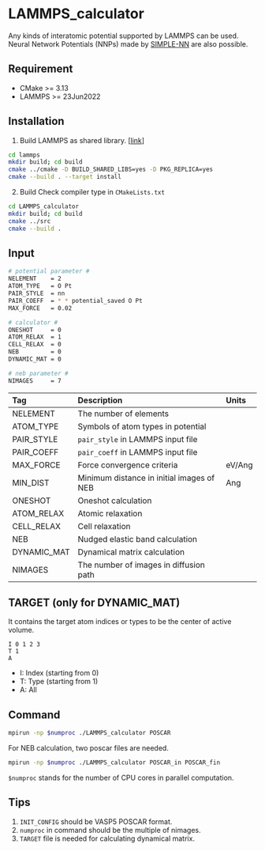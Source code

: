 # LAMMPS_calculator
Any kinds of interatomic potential supported by LAMMPS can be used.  
Neural Network Potentials (NNPs) made by [SIMPLE-NN](https://github.com/MDIL-SNU/SIMPLE-NN_v2) are also possible.  

## Requirement
- CMake >= 3.13
- LAMMPS >= 23Jun2022

## Installation
1. Build LAMMPS as shared library. [[link](https://docs.lammps.org/Build_basics.html)]
```bash
cd lammps
mkdir build; cd build
cmake ../cmake -D BUILD_SHARED_LIBS=yes -D PKG_REPLICA=yes
cmake --build . --target install
```
2. Build Check compiler type in `CMakeLists.txt`
```bash
cd LAMMPS_calculator
mkdir build; cd build
cmake ../src
cmake --build .
```

## Input
```bash
# potential parameter #
NELEMENT    = 2
ATOM_TYPE   = O Pt
PAIR_STYLE  = nn
PAIR_COEFF  = * * potential_saved O Pt
MAX_FORCE   = 0.02

# calculator #
ONESHOT     = 0
ATOM_RELAX  = 1
CELL_RELAX  = 0
NEB         = 0
DYNAMIC_MAT = 0

# neb parameter #
NIMAGES     = 7
```

|Tag|Description|Units|
|:---|:---|:---|
|NELEMENT|The number of elements||
|ATOM_TYPE|Symbols of atom types in potential||
|PAIR_STYLE|`pair_style` in LAMMPS input file||
|PAIR_COEFF|`pair_coeff` in LAMMPS input file||
|MAX_FORCE|Force convergence criteria|eV/Ang|
|MIN_DIST|Minimum distance in initial images of NEB|Ang|
|ONESHOT|Oneshot calculation||
|ATOM_RELAX|Atomic relaxation||
|CELL_RELAX|Cell relaxation||
|NEB|Nudged elastic band calculation||
|DYNAMIC_MAT|Dynamical matrix calculation||
|NIMAGES|The number of images in diffusion path||

## TARGET (only for DYNAMIC_MAT)
It contains the target atom indices or types to be the center of active volume.
```text
I 0 1 2 3
T 1
A
```

* I: Index (starting from 0)
* T: Type (starting from 1)
* A: All

## Command
```bash
mpirun -np $numproc ./LAMMPS_calculator POSCAR
```

For NEB calculation, two poscar files are needed.
```bash
mpirun -np $numproc ./LAMMPS_calculator POSCAR_in POSCAR_fin
```
`$numproc` stands for the number of CPU cores in parallel computation.

## Tips  
1. `INIT_CONFIG` should be VASP5 POSCAR format. 
2. `numproc` in command should be the multiple of nimages. 
2. `TARGET` file is needed for calculating dynamical matrix. 
